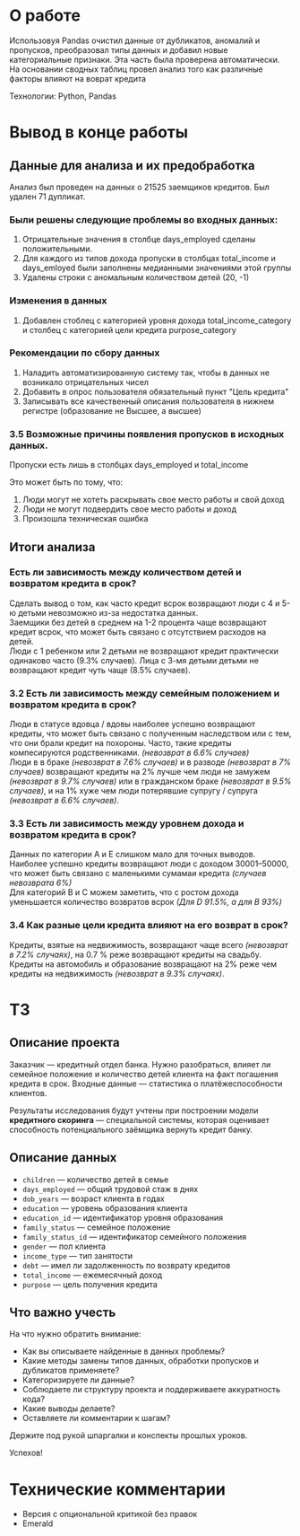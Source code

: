 # О работе

Использовуя Pandas очистил данные от дубликатов, аномалий и пропусков, преобразовал типы данных и добавил новые категориальные признаки. Эта часть была проверена автоматически. На основании сводных таблиц провел анализ того как различные факторы влияют на воврат кредита

Технологии: Python, Pandas

# Вывод в конце работы

## Данные для анализа и их предобработка

Анализ был проведен на данных о 21525 заемщиков кредитов. Был удален 71 дупликат.

### Были решены следующие проблемы во входных данных:

1. Отрицательные значения в столбце days_employed сделаны положительными.
2. Для каждого из типов дохода пропуски в столбцах total_income и days_emloyed были заполнены медианными значениями этой группы
3. Удалены строки с аномальным количеством детей (20, -1)

### Изменения в данных

1. Добавлен стоблец с категорией уровня дохода total_income_category и столбец с категорией цели кредита purpose_category

### Рекомендации по сбору данных

1. Наладить автоматизированную систему так, чтобы в данных не возникало отрицательных чисел
2. Добавить в опрос пользователя обязательный пункт "Цель кредита"
3. Записывать все качественный описания пользователя в нижнем регистре (образование не Высшее, а высшее)

### 3.5 Возможные причины появления пропусков в исходных данных.

Пропуски есть лишь в столбцах days_employed и total_income

Это может быть по тому, что:

1. Люди могут не хотеть раскрывать свое место работы и свой доход
2. Люди не могут подвердить свое место работы и доход
3. Произошла техническая ошибка

## Итоги анализа

### Есть ли зависимость между количеством детей и возвратом кредита в срок?

Сделать вывод о том, как часто кредит всрок возвращают люди с 4 и 5-ю детьми невозможно из-за недостатка данных.  
Заемщики без детей в среднем на 1-2 процента чаще возвращают кредит всрок, что может быть связано с отсутствием расходов на детей.  
Люди с 1 ребенком или 2 детьми не возвращают кредит практически одинаково часто (9.3% случаев). Лица с 3-мя детьми детьми не возвращают кредит чуть чаще (8.5% случаев).

### 3.2 Есть ли зависимость между семейным положением и возвратом кредита в срок?

Люди в статусе вдовца / вдовы наиболее успешно возвращают кредиты, что может быть связано с полученным наследством или с тем, что они брали кредит на похороны. Часто, такие кредиты компесируются родственниками. _(невозврат в 6.6% случаев)_  
Люди в в браке _(невозврат в 7.6% случаев)_ и в разводе _(невозврат в 7% случаев)_ возвращают кредиты на 2% лучше чем люди не замужем _(невозврат в 9.7% случаев)_ или в гражданском браке _(невозврат в 9.5% случаев)_, и на 1% хуже чем люди потерявшие супругу / супруга _(невозврат в 6.6% случаев)_.

### 3.3 Есть ли зависимость между уровнем дохода и возвратом кредита в срок?

Данных по категории А и Е слишком мало для точных выводов. Наиболее успешно кредиты возвращают люди с доходом 30001–50000, что может быть связано с маленькими сумамаи кредита _(случаев невозврата 6%)_  
Для категорий B и C можем заметить, что с ростом дохода уменьшается количество возвратов всрок _(Для D 91.5%, а для B 93%)_

### 3.4 Как разные цели кредита влияют на его возврат в срок?

Кредиты, взятые на недвижимость, возвращают чаще всего _(невозврат в 7.2% случаях)_, на 0.7 % реже возвращают кредиты на свадьбу. Кредиты на автомобиль и образование возвращают на 2% реже чем кредиты на недвижимость _(невозврат в 9.3% случаях)_.

# ТЗ

## Описание проекта

Заказчик — кредитный отдел банка. Нужно разобраться, влияет ли семейное положение и количество детей клиента на факт погашения кредита в срок. Входные данные — статистика о платёжеспособности клиентов.

Результаты исследования будут учтены при построении модели **кредитного скоринга** — специальной системы, которая оценивает способность потенциального заёмщика вернуть кредит банку.

## Описание данных

- `children` — количество детей в семье
- `days_employed` — общий трудовой стаж в днях
- `dob_years` — возраст клиента в годах
- `education` — уровень образования клиента
- `education_id` — идентификатор уровня образования
- `family_status` — семейное положение
- `family_status_id` — идентификатор семейного положения
- `gender` — пол клиента
- `income_type` — тип занятости
- `debt` — имел ли задолженность по возврату кредитов
- `total_income` — ежемесячный доход
- `purpose` — цель получения кредита

## Что важно учесть

На что нужно обратить внимание:

- Как вы описываете найденные в данных проблемы?
- Какие методы замены типов данных, обработки пропусков и дубликатов применяете?
- Категоризируете ли данные?
- Соблюдаете ли структуру проекта и поддерживаете аккуратность кода?
- Какие выводы делаете?
- Оставляете ли комментарии к шагам?

Держите под рукой шпаргалки и конспекты прошлых уроков.

Успехов!

# Технические комментарии
- Версия с опциональной критикой без правок
- Emerald